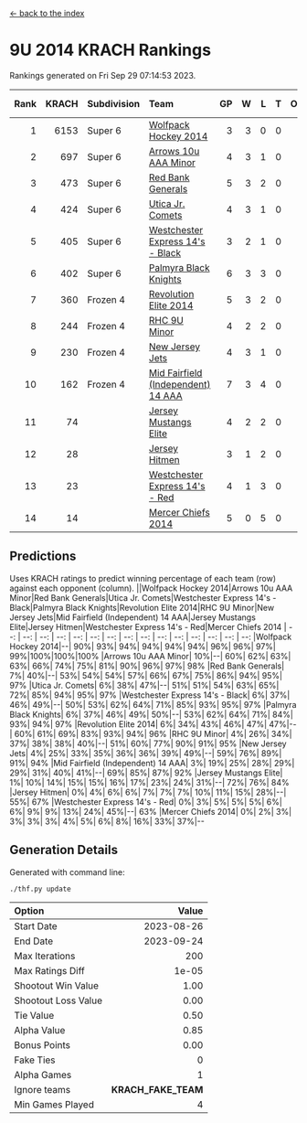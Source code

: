 [<- back to the index](readme.md)
# 9U 2014 KRACH Rankings
Rankings generated on Fri Sep 29 07:14:53 2023.

Rank|KRACH|Subdivision|Team|GP|W|L|T|OTW|OTL|SoS|Exp Wins|Win Diff
---:|---:|:---|:---|---:|---:|---:|---:|---:|---:|---:|---:|---:
1|6153|Super 6|[Wolfpack Hockey 2014](https://gamesheetstats.com/seasons/3664/teams/140871/schedule)|3|3|0|0|0|0|245|3.8|-0.0
2|697|Super 6|[Arrows 10u AAA Minor](https://gamesheetstats.com/seasons/3664/teams/140872/schedule)|4|3|1|0|0|1|228|3.9|0.0
3|473|Super 6|[Red Bank Generals](https://gamesheetstats.com/seasons/3664/teams/140883/schedule)|5|3|2|0|0|0|305|3.8|-0.0
4|424|Super 6|[Utica Jr. Comets](https://gamesheetstats.com/seasons/3664/teams/140884/schedule)|4|3|1|0|0|0|198|3.8|-0.0
5|405|Super 6|[Westchester Express 14's - Black](https://gamesheetstats.com/seasons/3664/teams/140873/schedule)|3|2|1|0|0|0|183|2.9|0.0
6|402|Super 6|[Palmyra Black Knights](https://gamesheetstats.com/seasons/3664/teams/140875/schedule)|6|3|3|0|0|0|1905|3.8|-0.0
7|360|Frozen 4|[Revolution Elite 2014](https://gamesheetstats.com/seasons/3664/teams/140880/schedule)|5|3|2|0|1|0|301|3.9|0.0
8|244|Frozen 4|[RHC 9U Minor](https://gamesheetstats.com/seasons/3664/teams/140876/schedule)|4|2|2|0|0|0|310|2.9|0.0
9|230|Frozen 4|[New Jersey Jets](https://gamesheetstats.com/seasons/3664/teams/140881/schedule)|4|3|1|0|0|0|109|3.9|0.0
10|162|Frozen 4|[Mid Fairfield (Independent) 14 AAA](https://gamesheetstats.com/seasons/3664/teams/140878/schedule)|7|3|4|0|1|0|1010|3.9|0.0
11|74||[Jersey Mustangs Elite](https://gamesheetstats.com/seasons/3664/teams/140888/schedule)|4|2|2|0|0|0|128|2.9|0.0
12|28||[Jersey Hitmen](https://gamesheetstats.com/seasons/3664/teams/140879/schedule)|3|1|2|0|0|0|76|1.9|0.0
13|23||[Westchester Express 14's - Red](https://gamesheetstats.com/seasons/3664/teams/140887/schedule)|4|1|3|0|0|0|76|1.9|0.0
14|14||[Mercer Chiefs 2014](https://gamesheetstats.com/seasons/3664/teams/140885/schedule)|5|0|5|0|0|1|210|0.9|0.0

## Predictions
Uses KRACH ratings to predict winning percentage of each team (row) against each opponent (column).
||Wolfpack Hockey 2014|Arrows 10u AAA Minor|Red Bank Generals|Utica Jr. Comets|Westchester Express 14's - Black|Palmyra Black Knights|Revolution Elite 2014|RHC 9U Minor|New Jersey Jets|Mid Fairfield (Independent) 14 AAA|Jersey Mustangs Elite|Jersey Hitmen|Westchester Express 14's - Red|Mercer Chiefs 2014
| --: | --: | --: | --: | --: | --: | --: | --: | --: | --: | --: | --: | --: | --: | --: 
|Wolfpack Hockey 2014|--| 90%| 93%| 94%| 94%| 94%| 94%| 96%| 96%| 97%| 99%|100%|100%|100%
|Arrows 10u AAA Minor| 10%|--| 60%| 62%| 63%| 63%| 66%| 74%| 75%| 81%| 90%| 96%| 97%| 98%
|Red Bank Generals|  7%| 40%|--| 53%| 54%| 54%| 57%| 66%| 67%| 75%| 86%| 94%| 95%| 97%
|Utica Jr. Comets|  6%| 38%| 47%|--| 51%| 51%| 54%| 63%| 65%| 72%| 85%| 94%| 95%| 97%
|Westchester Express 14's - Black|  6%| 37%| 46%| 49%|--| 50%| 53%| 62%| 64%| 71%| 85%| 93%| 95%| 97%
|Palmyra Black Knights|  6%| 37%| 46%| 49%| 50%|--| 53%| 62%| 64%| 71%| 84%| 93%| 94%| 97%
|Revolution Elite 2014|  6%| 34%| 43%| 46%| 47%| 47%|--| 60%| 61%| 69%| 83%| 93%| 94%| 96%
|RHC 9U Minor|  4%| 26%| 34%| 37%| 38%| 38%| 40%|--| 51%| 60%| 77%| 90%| 91%| 95%
|New Jersey Jets|  4%| 25%| 33%| 35%| 36%| 36%| 39%| 49%|--| 59%| 76%| 89%| 91%| 94%
|Mid Fairfield (Independent) 14 AAA|  3%| 19%| 25%| 28%| 29%| 29%| 31%| 40%| 41%|--| 69%| 85%| 87%| 92%
|Jersey Mustangs Elite|  1%| 10%| 14%| 15%| 15%| 16%| 17%| 23%| 24%| 31%|--| 72%| 76%| 84%
|Jersey Hitmen|  0%|  4%|  6%|  6%|  7%|  7%|  7%| 10%| 11%| 15%| 28%|--| 55%| 67%
|Westchester Express 14's - Red|  0%|  3%|  5%|  5%|  5%|  6%|  6%|  9%|  9%| 13%| 24%| 45%|--| 63%
|Mercer Chiefs 2014|  0%|  2%|  3%|  3%|  3%|  3%|  4%|  5%|  6%|  8%| 16%| 33%| 37%|--

## Generation Details

Generated with command line:
```
./thf.py update
```

| Option | Value |
| :----- | ----: |
| Start Date | 2023-08-26 |
| End Date | 2023-09-24 |
| Max Iterations | 200 |
| Max Ratings Diff | 1e-05 |
| Shootout Win Value | 1.00 |
| Shootout Loss Value | 0.00 |
| Tie Value | 0.50 |
| Alpha Value | 0.85 |
| Bonus Points | 0.00 |
| Fake Ties | 0 |
| Alpha Games | 1 |
| Ignore teams | __KRACH_FAKE_TEAM__ |
| Min Games Played | 4 |

